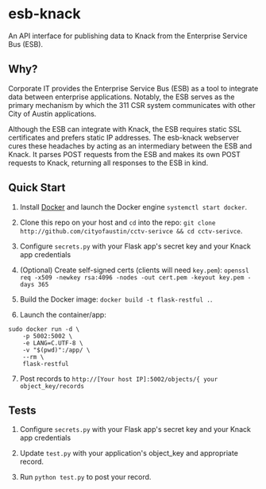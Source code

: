 #  esb-knack

An API interface for publishing data to Knack from the Enterprise Service Bus (ESB).

## Why?

Corporate IT provides the Enterprise Service Bus (ESB) as a tool to integrate data between enterprise applications. Notably, the ESB serves as the primary mechanism by which the 311 CSR system communicates with other City of Austin applications. 

Although the ESB can integrate with Knack, the ESB requires static SSL certificates and prefers static IP addresses. The esb-knack webserver cures these headaches by acting as an intermediary between the ESB and Knack. It parses POST requests from the ESB and makes its own POST requests to Knack, returning all responses to the ESB in kind.

##  Quick Start

1. Install [Docker](https://docs.docker.com/) and launch the Docker engine `systemctl start docker`.

2. Clone this repo on your host and `cd` into the repo: `git clone http://github.com/cityofaustin/cctv-serivce && cd cctv-serivce`.

3. Configure `secrets.py` with your Flask app's secret key and your Knack app credentials

4. (Optional) Create self-signed certs (clients will need `key.pem`):  `openssl req -x509 -newkey rsa:4096 -nodes -out cert.pem -keyout key.pem -days 365`

5. Build the Docker image: `docker build -t flask-restful .`.

6. Launch the container/app: 

```
sudo docker run -d \
    -p 5002:5002 \
    -e LANG=C.UTF-8 \
    -v "$(pwd)":/app/ \
    --rm \
    flask-restful
```

7. Post records to `http://[Your host IP]:5002/objects/{ your object_key/records`

## Tests

1. Configure `secrets.py` with your Flask app's secret key and your Knack app credentials

2. Update `test.py` with your application's object_key and appropriate record.

3. Run `python test.py` to post your record.


